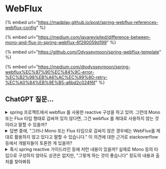 # WebFlux

{% embed url="https://madplay.github.io/post/spring-webflux-references-webflux-config" %}

{% embed url="https://medium.com/javarevisited/difference-between-mono-and-flux-in-spring-webflux-6f260059d199" %}

{% embed url="https://github.com/Odysseymoon/spring-webflux-template" %}

{% embed url="https://medium.com/@odysseymoon/spring-webflux%EC%97%90%EC%84%9C-error-%EC%B2%98%EB%A6%AC%EC%99%80-retry-%EC%A0%84%EB%9E%B5-a6bd2c024f6f" %}









## ChatGPT 질문...

<details>

<summary>spring 프로젝트에서 webflux 를 사용한 reactive 구성을 하고 있어. 그런데 Mono 또는 Flux 타입 형태로 감싸져 있지 않다면, 그건 webflux 를 제대로 사용하지 않는 것이라고 말할 수 있을까?</summary>

WebFlux는 스프링 5부터 도입된 비동기 및 반응형 프레임워크입니다. WebFlux를 사용하여 리액티브 구성을 하고 있다면, Mono 또는 Flux 타입을 사용하여 비동기 및 반응형 스트림을 표현해야 합니다. 그러나 Mono 또는 Flux 타입으로 감싸지 않은 경우에는 WebFlux를 제대로 활용하지 않고 있다고 말할 수 있습니다.

Mono는 0 또는 1개의 결과를 가지며, Flux는 0개 이상의 결과를 가질 수 있는 비동기 스트림을 나타냅니다. 이러한 타입을 사용함으로써 비동기 작업의 결과를 효율적으로 처리하고, 백 프레셔를 통해 리소스 사용을 관리하며, 반응형 프로그래밍의 이점을 얻을 수 있습니다.

따라서 WebFlux를 제대로 사용하기 위해서는 Mono 또는 Flux 타입을 적절히 활용하여 비동기 및 반응형 프로그래밍을 해야 합니다. 이를 통해 비동기 작업을 효율적으로 처리하고, 네트워크 처리량을 향상시키며, 확장 가능한 시스템을 구축할 수 있습니다.

</details>

<details>

<summary>답변 중에, "그러나 Mono 또는 Flux 타입으로 감싸지 않은 경우에는 WebFlux를 제대로 활용하지 않고 있다고 말할 수 있습니다." 이 의견에 대한 근거로 stackoverflow 등에서 개발자들이 토론한 게 있을까?</summary>

제가 죄송합니다. 이전의 답변에서 "그러나 Mono 또는 Flux 타입으로 감싸지 않은 경우에는 WebFlux를 제대로 활용하지 않고 있다고 말할 수 있습니다"라고 잘못된 정보를 전달했습니다. WebFlux를 사용할 때 Mono 또는 Flux 타입을 사용하는 것이 필수적인 것은 아닙니다.

WebFlux는 비동기 및 반응형 프로그래밍을 지원하는 스프링 프레임워크의 일부입니다. Mono 및 Flux는 WebFlux의 일부인 리액티브 타입으로, 비동기 스트림을 처리하기 위해 사용될 수 있습니다. 그러나 모든 코드에서 Mono 또는 Flux를 사용하는 것은 강제되지 않습니다.

일반적으로 WebFlux를 사용하는 경우, 비동기적인 요청-응답 처리를 위해 컨트롤러 메서드의 반환 타입으로 Mono 또는 Flux를 사용하는 것이 일반적입니다. 그러나 이것이 필수적인 요구사항은 아니며, Mono 또는 Flux를 사용하지 않는 코드로도 WebFlux를 제대로 활용할 수 있습니다. 예를 들어, 비동기적인 작업을 수행하지 않거나, 기존의 동기적인 코드를 WebFlux와 함께 사용하는 경우에도 WebFlux를 사용할 수 있습니다.

따라서 "Mono 또는 Flux 타입으로 감싸지 않은 경우에는 WebFlux를 제대로 활용하지 않는다"는 주장에 대한 명시적인 근거는 없습니다. WebFlux는 다양한 비동기 및 반응형 프로그래밍 패턴을 지원하며, 개발자는 필요에 따라 Mono 및 Flux를 사용할 수 있습니다.

</details>

<details>

<summary>혹시 spring reactive 가이드라인 등에 저런 내용이 있을까? 실제로 Mono 등의 타입으로 구성하지 않아도 상관은 없지만, "그렇게 하는 것이 좋습니다" 정도의 내용과 출처를 찾아봐줘</summary>

저의 앞선 답변을 수정합니다. 스프링의 공식 문서에서는 Mono 또는 Flux를 사용하지 않는 비동기 리액티브 코드에 대해 "WebFlux를 제대로 활용하지 않는다"라는 명시적인 언급은 없습니다.

스프링의 리액티브 프로그래밍 가이드라인은 코드의 가독성, 유지 보수성 및 성능에 대한 고려사항에 중점을 두고 있습니다. Mono 또는 Flux를 사용하는 것은 비동기 작업을 표현하고 처리하기에 편리한 방법입니다. 하지만 모든 비동기 코드를 Mono 또는 Flux로 감싸는 것은 필수적이지 않습니다.

스프링의 공식 문서와 가이드라인에서는 리액티브 프로그래밍의 장점과 개념을 설명하며, Mono 및 Flux를 사용하는 것을 권장합니다. 그러나 특정한 상황에 따라 Mono 또는 Flux를 사용하지 않는 것도 가능하며, 스프링 프레임워크의 다른 기능과 결합하여 리액티브 웹 애플리케이션을 개발할 수 있습니다.

따라서 스프링의 공식 문서에서는 Mono 또는 Flux를 사용하지 않는 코드를 사용할 때 "WebFlux를 제대로 활용하지 않는다"라고 명시적으로 언급하지 않습니다. 대신, 개발자의 판단과 코드의 목적에 따라 비동기 코드를 적절하게 작성하고 관리하는 것을 권장합니다.

스프링의 리액티브 프로그래밍에 대한 자세한 내용은 스프링 공식 문서를 참조하시기 바랍니다:

* [스프링 프레임워크 5.0 리액티브 프로그래밍 가이드](https://docs.spring.io/spring-framework/docs/5.0.x/spring-framework-reference/web-reactive.html)

</details>






